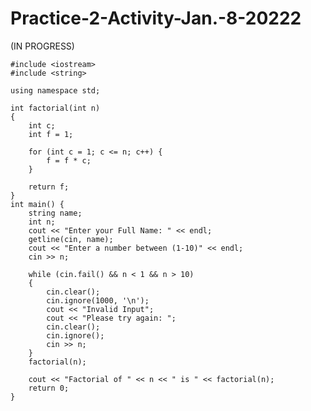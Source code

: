 # Practice-2-Activity-Jan.-8-20222


(IN PROGRESS)

	#include <iostream>
	#include <string>

	using namespace std;

	int factorial(int n) 
	{
		int c;
		int f = 1;

		for (int c = 1; c <= n; c++) {
			f = f * c;
		}

		return f;
	}
	int main() {
		string name;
		int n;
		cout << "Enter your Full Name: " << endl;
		getline(cin, name);
		cout << "Enter a number between (1-10)" << endl;
		cin >> n;

		while (cin.fail() && n < 1 && n > 10) 
		{
			cin.clear();
			cin.ignore(1000, '\n');
			cout << "Invalid Input";
			cout << "Please try again: ";
			cin.clear();
			cin.ignore();
			cin >> n;
		}
		factorial(n);

		cout << "Factorial of " << n << " is " << factorial(n);
		return 0;
	}




























